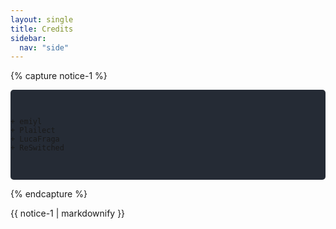 ```yaml
---
layout: single
title: Credits
sidebar:
  nav: "side"
---
```


{% capture notice-1 %}<pre style="background-color: #252b35;border-radius: 5px;">


    + emiyl
    + Plailect
    + LucaFraga
    + ReSwitched

</pre>{% endcapture %}

<div class="notice--info">{{ notice-1 | markdownify }}</div>
